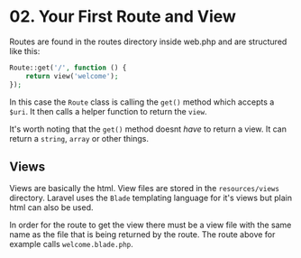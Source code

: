 # 02. Your First Route and View

Routes are found in the routes directory inside web.php and are structured like this:

```php
Route::get('/', function () {
    return view('welcome');
});
```

In this case the `Route` class is calling the `get()` method which accepts a `$uri`. It then calls a helper function to return the `view`.

It's worth noting that the `get()` method doesnt *have* to return a view. It can return a `string`, `array` or other things.

## Views
Views are basically the html. View files are stored in the `resources/views` directory. Laravel uses the `Blade` templating language for it's views but plain html can also be used.

In order for the route to get the view there must be a view file with the same name as the file that is being returned by the route. The route above for example calls `welcome.blade.php`.
